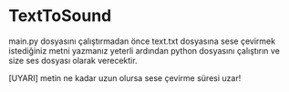 # TextToSound

main.py dosyasını çalıştırmadan önce text.txt dosyasına sese çevirmek istediğiniz metni yazmanız yeterli ardından python dosyasını çalıştırın ve size ses dosyası olarak verecektir.

[UYARI] metin ne kadar uzun olursa sese çevirme süresi uzar!
